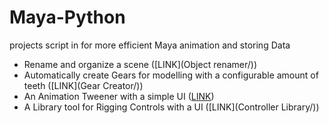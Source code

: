 # Maya-Python
projects script in for more efficient Maya animation and storing Data 

* Rename and organize a scene ([LINK](Object renamer/))
* Automatically create Gears for modelling with a configurable amount of teeth ([LINK](Gear Creator/))
* An Animation Tweener with a simple UI ([LINK](tweener/))
* A Library tool for Rigging Controls with a UI ([LINK](Controller Library/))
